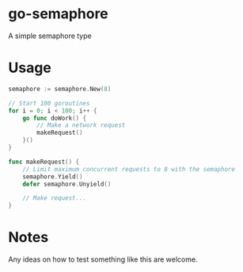 # go-semaphore
A simple semaphore type

# Usage
```go
semaphore := semaphore.New(8)

// Start 100 goroutines
for i = 0; i < 100; i++ {
	go func doWork() {
		// Make a network request
		makeRequest()
	}()
}

func makeRequest() {
	// Limit maximum concurrent requests to 8 with the semaphore
	semaphore.Yield()
	defer semaphore.Unyield()

	// Make request...
}
```

# Notes
Any ideas on how to test something like this are welcome.